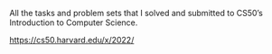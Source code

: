 All the tasks and problem sets that I solved and submitted to CS50’s Introduction to Computer Science.

https://cs50.harvard.edu/x/2022/
